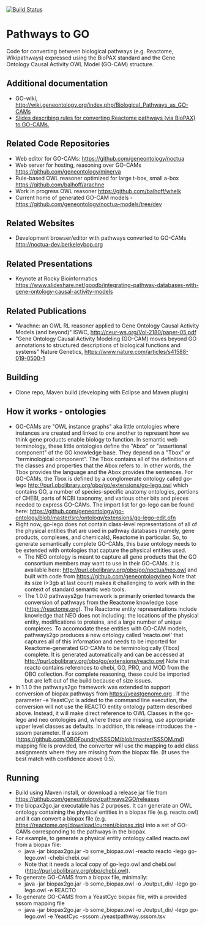 [![Build Status](https://travis-ci.com/geneontology/pathways2GO.svg?branch=master)](https://travis-ci.com/geneontology/pathways2GO)
# Pathways to GO
Code for converting between biological pathways (e.g. Reactome, Wikipathways) expressed using the BioPAX standard and the Gene Ontology Causal Activity OWL Model (GO-CAM) structure.  

## Additional documentation
- GO-wiki, http://wiki.geneontology.org/index.php/Biological_Pathways_as_GO-CAMs
- [Slides describing rules for converting Reactome pathways (via BioPAX) to GO-CAMs.](https://docs.google.com/presentation/d/1_UAQN09WPCA5win5mbMs1ORMALNwiRwMBgZDPuyJEW8/edit#slide=id.g562cc2b479_0_0)

## Related Code Repositories 
- Web editor for GO-CAMs: https://github.com/geneontology/noctua
- Web server for hosting, reasoning over GO-CAMs https://github.com/geneontology/minerva
- Rule-based OWL reasoner optimized for large t-box, small a-box https://github.com/balhoff/arachne
- Work in progress OWL reasoner https://github.com/balhoff/whelk
- Current home of generated GO-CAM models - https://github.com/geneontology/noctua-models/tree/dev  

## Related Websites
- Development browser/editor with pathways converted to GO-CAMs http://noctua-dev.berkeleybop.org 

## Related Presentations
- Keynote at Rocky Bioinformatics https://www.slideshare.net/goodb/integrating-pathway-databases-with-gene-ontology-causal-activity-models

## Related Publications
- "Arachne: an OWL RL reasoner applied to Gene Ontology Causal Activity Models (and beyond)" ISWC, http://ceur-ws.org/Vol-2180/paper-05.pdf 
- "Gene Ontology Causal Activity Modeling (GO-CAM) moves beyond GO annotations to structured descriptions of biological functions and systems" Nature Genetics, https://www.nature.com/articles/s41588-019-0500-1 

## Building
- Clone repo, Maven build (developing with Eclipse and Maven plugin)

## How it works - ontologies
- GO-CAMs are "OWL instance graphs" aka little ontologies where instances are created and linked to one another to represent how we think gene products enable biology to function.  In semantic web terminology, these little ontologies define the "Abox" or "assertional component" of the GO knowledge base.  They depend on a "Tbox" or "terminological component".  The Tbox contains all of the definitions of the classes and properties that the Abox refers to.  In other words, the Tbox provides the language and the Abox provides the sentences.  For GO-CAMs, the Tbox is defined by a conglomerate ontology called go-lego http://purl.obolibrary.org/obo/go/extensions/go-lego.owl which contains GO, a number of species-specific anatomy ontologies, portions of CHEBI, parts of NCBI taxonomy, and various other bits and pieces needed to express GO-CAMs.  The import list for go-lego can be found here: https://github.com/geneontology/go-ontology/blob/master/src/ontology/extensions/go-lego-edit.ofn 
- Right now, go-lego does not contain class-level representations of all of the physical entities that are used in pathway databases (namely, gene products, complexes, and chemicals), Reactome in particular.  So, to generate semantically complete GO-CAMs, this base ontology needs to be extended with ontologies that capture the physical entities used.  
  - The NEO ontology is meant to capture all gene products that the GO consortium members may want to use in their GO-CAMs.  It is available here: http://purl.obolibrary.org/obo/go/noctua/neo.owl and built with code from https://github.com/geneontology/neo Note that its size (>3gb at last count) makes it challenging to work with in the context of standard semantic web tools.  
  - The 1.0.0 pathways2go framework is primarily oriented towards the conversion of pathways from the Reactome knowledge base (https://reactome.org).  The Reactome entity representations include knowledge that NEO does not including: the locations of the physical entity, modifications to proteins, and a large number of unique complexes.  To accomodate these entities with GO-CAM models, pathways2go produces a new ontology called 'reacto.owl' that captures all of this information and needs to be imported for Reactome-generated GO-CAMs to be terminologically (Tbox) complete.  It is generated automatically and can be accessed at http://purl.obolibrary.org/obo/go/extensions/reacto.owl Note that reacto contains references to chebi, GO, PRO, and MOD from the OBO collection.  For complete reasoning, these could be imported but are left out of the build because of size issues.  
- In 1.1.0 the pathways2go framework was extended to support conversion of biopax pathways from https://yeastgenome.org .  If the parameter -e YeastCyc is added to the command line execution, the conversion will not use the REACTO entity ontology pattern described above.  Instead, it will make direct reference to OWL Classes in the go-lego and neo ontologies and, where these are missing, use appropriate upper level classes as defaults.  In addition, this release introduces the -sssom parameter.  If a sssom (https://github.com/OBOFoundry/SSSOM/blob/master/SSSOM.md) mapping file is provided, the converter will use the mapping to add class assignments where they are missing from the biopax file.  (It uses the best match with confidence above 0.5).  

## Running
- Build using Maven install, or download a release jar file from https://github.com/geneontology/pathways2GO/releases 
- the biopax2go.jar executable has 2 purposes.  It can generate an OWL ontology containing the physical entities in a biopax file (e.g. reacto.owl) and it can convert a biopax file (e.g. https://reactome.org/download/current/biopax.zip) into a set of GO-CAMs corresponding to the pathways in the biopax.  
- For example, to generate a physical entity ontology called reacto.owl from a biopax file: 
  - java -jar biopax2go.jar -b some_biopax.owl -reacto reacto -lego go-lego.owl -chebi chebi.owl
  - Note that it needs a local copy of go-lego.owl and chebi.owl (http://purl.obolibrary.org/obo/chebi.owl).  
- To generate GO-CAMS from a biopax file, minimally:
  - java -jar biopax2go.jar -b some_biopax.owl -o ./output_dir/ -lego go-lego.owl -e REACTO
- To generate GO-CAMS from a YeastCyc biopax file, with a provided sssom mapping file 
  - java -jar biopax2go.jar -b some_biopax.owl -o ./output_dir/ -lego go-lego.owl -e YeastCyc -sssom ./yeastpathway.sssom.tsv

